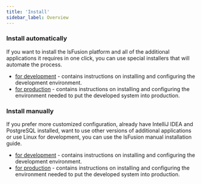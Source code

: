 ```yaml
---
title: 'Install'
sidebar_label: Overview
---
```


### Install automatically

If you want to install the lsFusion platform and all of the additional applications it requires in one click, you can use special installers that will automate the process.

-   [for development](Development_auto.md)  - contains instructions on installing and configuring the development environment.
-   [for production](Execution_auto.md) - contains instructions on installing and configuring the environment needed to put the developed system into production.

### Install manually 

If you prefer more customized configuration, already have IntelliJ IDEA and PostgreSQL installed, want to use other versions of additional applications or use Linux for development, you can use the lsFusion manual installation guide.

-   [for development](Development_manual.md)  - contains instructions on installing and configuring the development environment.
-   [for production](Execution_manual.md) - contains instructions on installing and configuring the environment needed to put the developed system into production.
